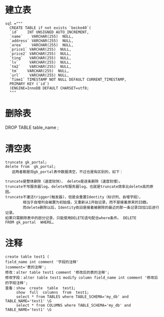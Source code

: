 # 建立表
    sql ="""
      CREATE TABLE if not exists `beike40`(
      `id`    INT UNSIGNED AUTO_INCREMENT,
      `name`    VARCHAR(255)  NULL,
      `address` VARCHAR(255)  NULL,
      `area`    VARCHAR(255)  NULL,
      `price1` VARCHAR(255)  NULL,
      `price2` VARCHAR(255)  NULL,
      `ting`   VARCHAR(255)  NULL,
      `lv`     VARCHAR(255)  NULL,
      `tm2`    VARCHAR(255)  NULL,
      `tm`    VARCHAR(255)  NULL,
      `url`    VARCHAR(255) NULL,
      `Time1` TIMESTAMP NOT NULL DEFAULT CURRENT_TIMESTAMP,
      PRIMARY KEY (`id`)
      )ENGINE=InnoDB DEFAULT CHARSET=utf8;
      """
# 删除表
DROP TABLE table_name ;
# 清空表
    truncate gk_portal;  
    delete from  gk_portal;
       这两者都是将gk_portal表中数据清空，不过也是有区别的，如下：
    
    truncate是整体删除（速度较快）， delete是逐条删除（速度较慢）。
    truncate不写服务器log，delete写服务器log，也就是truncate效率比delete高的原因。
    truncate不激活trigger(触发器)，但是会重置Identity（标识列、自增字段），
            相当于自增列会被置为初始值，又重新从1开始记录，而不是接着原来的ID数。
            而delete删除以后，Identity依旧是接着被删除的最近的那一条记录ID加1后进行记录。
    如果只需删除表中的部分记录，只能使用DELETE语句配合where条件。 DELETE FROM gk_portal  WHERE…
# 注释
    create table test1 ( 
    field_name int comment '字段的注释' 
    )comment='表的注释'; 
    修改：alter table test1 comment '修改后的表的注释';
    修改字段：alter table test1 modify column field_name int comment '修改后的字段注释'; 
    查看：show  create  table  test1;
         show  full  columns  from  test1;
         select * from TABLES where TABLE_SCHEMA='my_db' and TABLE_NAME='test1' \G
         select * from COLUMNS where TABLE_SCHEMA='my_db' and TABLE_NAME='test1' \G
